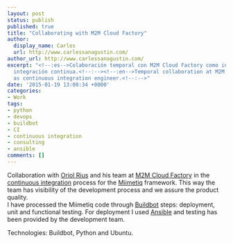 ```yaml
---
layout: post
status: publish
published: true
title: "Collaborating with M2M Cloud Factory"
author:
  display_name: Carles
  url: http://www.carlessanagustin.com/
author_url: http://www.carlessanagustin.com/
excerpt: "<!--:es-->Colaboración temporal con M2M Cloud Factory como ingeniero de
  integración continua.<!--:--><!--:en-->Temporal collaboration at M2M Cloud Factory
  as continuous integration engineer.<!--:-->"
date: '2015-01-19 13:00:34 +0000'
categories:
- Work
tags:
- python
- devops
- buildbot
- CI
- continuous integration
- consulting
- ansible
comments: []
---
```

Collaboration with [Oriol Rius](http://oriolrius.cat "Oriol Rius") and his team at [M2M Cloud Factory](http://www.m2mcloudfactory.com/ "M2M Cloud Factory") in the [continuous integration](http://en.wikipedia.org/wiki/Continuous_integration "continuous integration") process for the [Miimetiq](http://www.m2mcloudfactory.com/en/what-is-miimetiq/content/2 "Miimetiq") framework. This way the team has visibility of the development process and we assure the product quality.  
I have processed the Miimetiq code through [Buildbot](http://buildbot.net/ "Buildbot") steps: deployment, unit and functional testing. For deployment I used [Ansible](http://www.ansible.com/home "Ansible") and testing has been provided by the development team.

Technologies: Buildbot, Python and Ubuntu.
